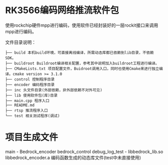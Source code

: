 # RK3566编码网络推流软件包
使用rockchip硬件mpp进行编码，使用软件已经封装好的一层rockit接口来调用mpp进行编码。


文件目录说明：
```
├── build 本机build环境，可直接离线编译，所需动态库都已依赖到lib目录，不依赖SDK。
├── buildroot Buildroot编译相关配置，参考其中说明加入buildroot工程进行编译。
├── CMakeLists.txt 项目配置文件，Buidroot调用入口，同时也使用Cmake来进行独立编译。cmake version >= 3.1.0
├── control 控制程序目录
├── encoder 编码程序目录
├── inc 头文件目录(外部依赖，非外部依赖不对外可见)
├── lib 使用软件包(库)目录
├── main.cpp 程序入口
├── README.md
├── rtsp 推流程序入口
└── test 相关测试程序(调试)
```

# 项目生成文件
main - Bedrock_encoder
bedrock_control debug_log_test - libbedrock_lib.so
libbedrock_encoder.a 编码函数生成的动态库文件(test中未直接使用)